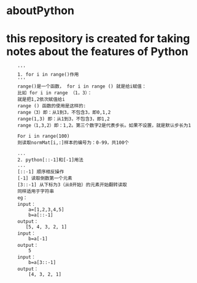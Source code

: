 # aboutPython
# this repository is created for taking notes about the features of Python

        '''
        1. for i in range()作用
        '''
        range()是一个函数， for i in range () 就是给i赋值： 
        比如 for i in range （1，3）： 
        就是把1,2依次赋值给i 
        range () 函数的使用是这样的: 
        range（3）即：从1到3，不包含3，即0,1,2 
        range(1,3) 即：从1到3，不包含3，即1,2 
        range（1,3,2）即：1,2。第三个数字2是代表步长。如果不设置，就是默认步长为1

        For i in range(100) 
        则读取normMat[i,:]样本的编号为：0-99，共100个
        
        ...
        2. python[::-1]和[-1]用法
        ...
        [::-1] 顺序相反操作 
        [-1] 读取倒数第一个元素 
        [3::-1] 从下标为3（从0开始）的元素开始翻转读取 
        同样适用于字符串 
        eg：
        input：
            a=[1,2,3,4,5]
            b=a[::-1]
        output：
           [5, 4, 3, 2, 1]
        input：
            b=a[-1]
        output：
            5
        input：
            b=a[3::-1]
        output：
            [4, 3, 2, 1]


